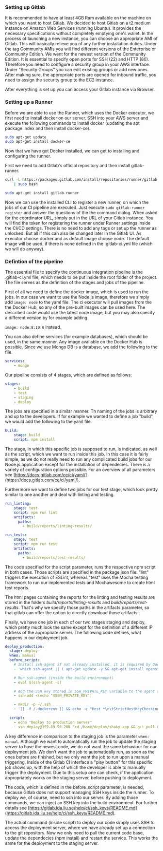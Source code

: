 ### Setting up Gitlab

It is recommended to have at least 4GB Ram available on the machine on which you want to host Gitlab. We decided to host Gitlab on a t2.medium instance on Amazon Web Services (running Ubuntu). It provides the necessary specifications without completely emptying one's wallet. In the process of launching a new instance, you can choose an appropriate AMI of Gitlab. This will basically relieve you of any further installation duties. Under the tag Community AMIs you will find different versions of the Enterprise or Community Edition. We went for the newest version of the Community Edition. It is essential to specify open ports for SSH (22) and HTTP (80). Therefore you need to configure a security group in your AWS interface. Under "Security Groups" you can edit existing groups or add new ones. After making sure, the appropriate ports are opened for inbound traffic, you need to assign the security group to the EC2 instance. 

After everything is set up you can access your Gitlab instance via Browser. 

### Setting up a Runner

Before we are able to use the Runner, which uses the Docker executor, we first need to install docker on our server. SSH into your AWS server and execute the following commands to install docker (updating the apt package index and then install docker-ce).

```bash
sudo apt-get update
sudo apt-get install docker-ce
```

Now that we have got Docker installed, we can get to installing and configuring the runner.

First we need to add Gitlab's official repository and then install gitlab-runner.

```bash
curl -L https://packages.gitlab.com/install/repositories/runner/gitlab-runner/script.deb.sh \ 
	| sudo bash

sudo apt-get install gitlab-runner
```

Now we can use the installed CLI to register a new runner, on which the jobs of our CI pipeline are executed. Just execute `sudo gitlab-runner register` and answer the questions of the the command dialog. When asked for the coordinator URL, simply put in the URL of your Gitlab instance. You will find the token for registering the runner under Runner settings inside the CI/CD settings. There is no need to add any tags or set up the runner as unlocked. But all if this can also be changed later in the Gitlab UI. As executor choose docker and as default image choose node. The default image will be used, if there is none defined in the .gitlab-ci.yml file (which we will do anyway). 

### Defintion of the pipeline

The essential file to specify the continuous integration pipeline is the .gitlab-ci.yml file, which needs to be put inside the root folder of the project. The file serves as the definition of the stages and jobs of the pipeline. 

First of all we need to define the docker image, which is used to run the jobs. In our case we want to use the Node.js image, therefore we simply add `image: node` to the yaml file. The ci executor will pull images from the the Docker Hub, so any of the pre-built images can be used here. The described code would use the latest node image, but you may also specify a different version by for example adding 

`image: node:8:10:0`  instead. 

You can also define services (for example databases), which should be used, in the same manner. Any image available on the Docker Hub is possible. Since we use Mongo DB is a database, we add the following to the file.

```yaml
services:
    - mongo
```

Our pipeline consists of 4 stages, which are defined as follows:

```yaml
stages:
    - build
    - test
    - staging
    - deploy
```

The jobs are specified in a similar manner. Th naming of the jobs is arbitrary and up to the developers. If for example we wanted to define a job "build", we would add the following to the yaml file. 

```yaml
build: 
    stage: build
    script: npm install
```

The stage, in which this specific job is supposed to run, is indicated, as well as the script, which we want to run inside this job. In this case it is fairly simple, as we do not really need to run any complicated build jobs for our Node.js application except for the installation of dependecies. There is a variety of configuration options possible. For an overview of all parameters see [https://docs.gitlab.com/ce/ci/yaml/](https://docs.gitlab.com/ce/ci/yaml/). 

Furthermore we want to define two jobs for our test stage, which look pretty similar to one another and deal with linting and testing. 

```yaml
run_linting:
    stage: test
    script: npm run lint
    artifacts:
      paths:
        - build/reports/linting-results/

run_tests:
    stage: test
    script: npm run test
    artifacts:
      paths:
        - build/reports/test-results/
```

The code specified for the script parameter, runs the respective npm script in both cases. Those scripts are specified in the package.json file: "lint" triggers the execution of ESLint, whereas "test" uses the Mocha testing framework to run our implemented tests and Mochawesome to create html test reports. 

The html pages containing the reports for the linting and testing results are stored in the folders *build/reports/linting-results* and *build/reports/test-results*. That's why we specify those paths in the artifacts parameter, so that gitlab can offer the option to directly download those artifacts.  

Finally, we have one job in each of our two stages staging and deploy, which pretty much look the same except for the definition of a different IP address of the appropriate server. The following code defines, what happens in our deployment job.

```yaml
deploy_production:
  stage: deploy
  when: manual
  before_script:
    # Install ssh-agent if not already installed, it is required by Docker
    - 'which ssh-agent || ( apt-get update -y && apt-get install openssh-client -y )'

    # Run ssh-agent (inside the build environment)
    - eval $(ssh-agent -s)

    # Add the SSH key stored in SSH_PRIVATE_KEY variable to the agent store
    - ssh-add <(echo "$SSH_PRIVATE_KEY")

    - mkdir -p ~/.ssh
    - '[[ -f /.dockerenv ]] && echo -e "Host *\n\tStrictHostKeyChecking no\n\n" > ~/.ssh/config'

  script:
    - echo "Deploy to production server"
    - ssh deploy@159.89.96.208 "cd /home/deploy/shaky-app && git pull && npm install && sudo systemctl restart shaky.service"

```

A key difference in comparison to the staging job is the parameter `when: manual`. Although we want to automatically run the job to update the staging server to have the newest code, we do not want the same behaviour for our deployment job. We don't want the job to automatically run, as soon as the ones before are finished, but we only want the job to run upon a manual triggering. Inside of the Gitlab CI interface a "play button" for this specific job shows up, with the help of which the developer is able to manually trigger the deployment. Due to this setup one can check, if the application appropriately works on the staging server, before pushing to deployment.

The code, which is defined in the before_script parameter, is needed, because Gitlab does not support managing SSH keys inside the runner. To deploy we, of course, need to ssh into our server. By adding those commands, we can inject an SSH key into the build environment. For further details see [https://gitlab.ida.liu.se/help/ci/ssh_keys/README.md](https://gitlab.ida.liu.se/help/ci/ssh_keys/README.md). 

The actual command (inside script) to deploy our code simply uses SSH to access the deployment server, where we have already set up a connection to the git repository. Now we only need to pull the current code base, update the dependecies (npm install) and restart the service. This works the same for the deployment to the staging server. 